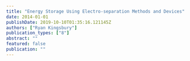 ```yaml
---
title: "Energy Storage Using Electro-separation Methods and Devices"
date: 2014-01-01
publishDate: 2019-10-10T01:35:16.121145Z
authors: ["Ryan Kingsbury"]
publication_types: ["8"]
abstract: ""
featured: false
publication: ""
---
```


